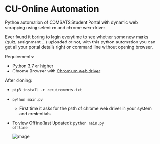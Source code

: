 # CU-Online Automation
Python automation of COMSATS Student Portal with dynamic web scrapping using selenium and chrome web-driver


Ever found it boring to login everytime to see whether some new marks (quiz, assignment ...) uploaded or not, with this python automation you can get all your portal details right on command line without opening browser.

Requirements:
- Python 3.7 or higher
- Chrome Browser with [Chromium web driver](https://chromedriver.chromium.org/downloads)

After cloning:
- <code>pip3 install -r requirements.txt</code>
- <code>python main.py</code>
   - First time it asks for the path of chrome web driver in your system and credentials
- To view Offline(last Updated):
  <code>python main.py offline</code>
  
  ![image](https://user-images.githubusercontent.com/91587113/203394946-f86458d0-0608-4c4b-920f-0d52fea562d6.png)
